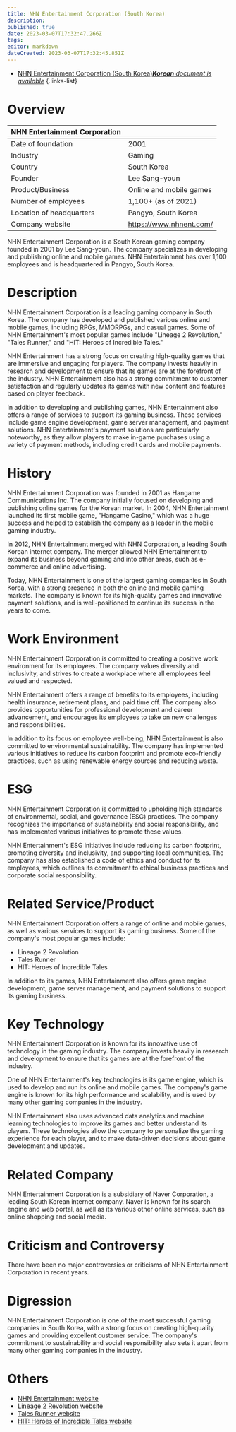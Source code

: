 ```yaml
---
title: NHN Entertainment Corporation (South Korea)
description: 
published: true
date: 2023-03-07T17:32:47.266Z
tags: 
editor: markdown
dateCreated: 2023-03-07T17:32:45.851Z
---
```


- [NHN Entertainment Corporation (South Korea)***Korean** document is available*](/ko/Knowledge-base/Dictionary/Company/nhn-entertainment-corporation-south-korea)
{.links-list}

# Overview
| NHN Entertainment Corporation |   |
|:--|:--|
| Date of foundation | 2001 |
| Industry | Gaming |
| Country | South Korea |
| Founder | Lee Sang-youn |
| Product/Business | Online and mobile games |
| Number of employees | 1,100+ (as of 2021) |
| Location of headquarters | Pangyo, South Korea |
| Company website | https://www.nhnent.com/ |

NHN Entertainment Corporation is a South Korean gaming company founded in 2001 by Lee Sang-youn. The company specializes in developing and publishing online and mobile games. NHN Entertainment has over 1,100 employees and is headquartered in Pangyo, South Korea.

# Description
NHN Entertainment Corporation is a leading gaming company in South Korea. The company has developed and published various online and mobile games, including RPGs, MMORPGs, and casual games. Some of NHN Entertainment's most popular games include "Lineage 2 Revolution," "Tales Runner," and "HIT: Heroes of Incredible Tales."

NHN Entertainment has a strong focus on creating high-quality games that are immersive and engaging for players. The company invests heavily in research and development to ensure that its games are at the forefront of the industry. NHN Entertainment also has a strong commitment to customer satisfaction and regularly updates its games with new content and features based on player feedback.

In addition to developing and publishing games, NHN Entertainment also offers a range of services to support its gaming business. These services include game engine development, game server management, and payment solutions. NHN Entertainment's payment solutions are particularly noteworthy, as they allow players to make in-game purchases using a variety of payment methods, including credit cards and mobile payments.

# History
NHN Entertainment Corporation was founded in 2001 as Hangame Communications Inc. The company initially focused on developing and publishing online games for the Korean market. In 2004, NHN Entertainment launched its first mobile game, "Hangame Casino," which was a huge success and helped to establish the company as a leader in the mobile gaming industry.

In 2012, NHN Entertainment merged with NHN Corporation, a leading South Korean internet company. The merger allowed NHN Entertainment to expand its business beyond gaming and into other areas, such as e-commerce and online advertising.

Today, NHN Entertainment is one of the largest gaming companies in South Korea, with a strong presence in both the online and mobile gaming markets. The company is known for its high-quality games and innovative payment solutions, and is well-positioned to continue its success in the years to come.

# Work Environment
NHN Entertainment Corporation is committed to creating a positive work environment for its employees. The company values diversity and inclusivity, and strives to create a workplace where all employees feel valued and respected.

NHN Entertainment offers a range of benefits to its employees, including health insurance, retirement plans, and paid time off. The company also provides opportunities for professional development and career advancement, and encourages its employees to take on new challenges and responsibilities.

In addition to its focus on employee well-being, NHN Entertainment is also committed to environmental sustainability. The company has implemented various initiatives to reduce its carbon footprint and promote eco-friendly practices, such as using renewable energy sources and reducing waste.

# ESG
NHN Entertainment Corporation is committed to upholding high standards of environmental, social, and governance (ESG) practices. The company recognizes the importance of sustainability and social responsibility, and has implemented various initiatives to promote these values.

NHN Entertainment's ESG initiatives include reducing its carbon footprint, promoting diversity and inclusivity, and supporting local communities. The company has also established a code of ethics and conduct for its employees, which outlines its commitment to ethical business practices and corporate social responsibility.

# Related Service/Product
NHN Entertainment Corporation offers a range of online and mobile games, as well as various services to support its gaming business. Some of the company's most popular games include:

- Lineage 2 Revolution
- Tales Runner
- HIT: Heroes of Incredible Tales

In addition to its games, NHN Entertainment also offers game engine development, game server management, and payment solutions to support its gaming business.

# Key Technology
NHN Entertainment Corporation is known for its innovative use of technology in the gaming industry. The company invests heavily in research and development to ensure that its games are at the forefront of the industry.

One of NHN Entertainment's key technologies is its game engine, which is used to develop and run its online and mobile games. The company's game engine is known for its high performance and scalability, and is used by many other gaming companies in the industry.

NHN Entertainment also uses advanced data analytics and machine learning technologies to improve its games and better understand its players. These technologies allow the company to personalize the gaming experience for each player, and to make data-driven decisions about game development and updates.

# Related Company
NHN Entertainment Corporation is a subsidiary of Naver Corporation, a leading South Korean internet company. Naver is known for its search engine and web portal, as well as its various other online services, such as online shopping and social media.

# Criticism and Controversy
There have been no major controversies or criticisms of NHN Entertainment Corporation in recent years.

# Digression
NHN Entertainment Corporation is one of the most successful gaming companies in South Korea, with a strong focus on creating high-quality games and providing excellent customer service. The company's commitment to sustainability and social responsibility also sets it apart from many other gaming companies in the industry.

# Others
- [NHN Entertainment website](https://www.nhnent.com/)
- [Lineage 2 Revolution website](https://l2.netmarble.com/)
- [Tales Runner website](https://tr.nexon.com/)
- [HIT: Heroes of Incredible Tales website](https://hitmobile.nexon.com/)